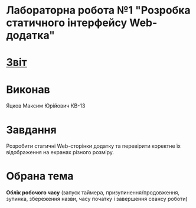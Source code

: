 # Лабораторна робота №1 "Розробка статичного інтерфейсу Web-додатка"

# [Звіт](https://docs.google.com/document/d/1QoreH4B7FJvJBbiYRG4Y3TyI0qHLDw4SfEAgOm_OXPU/edit?usp=sharing)

# Виконав
Яцков Максим Юрійович КВ-13

# Завдання
Розробити статичні Web-сторінки додатку та перевірити коректне їх відображення на екранах різного розміру.

# Обрана тема
**Облік робочого часу** (запуск таймера, призупинення/продовження, зупинка, збереження назви, часу початку і завершення сеансу роботи)